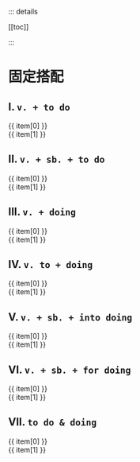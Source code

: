 <script setup>
const dataSource = [
    [
        ["determine to do sth.", "决心做某事"],
        ["choose to do sth.", "决定做某事"],
        ["decide to do sth.", "决定做某事"],
        ["wish to do sth.", "希望做某事"],
        ["hope to do sth.", "希望做某事"],
        ["long to do sth.", "渴望做某事"],
        ["expect to do sth.", "要求做某事"],
        ["demand to do sth.", "要求做某事"],
        ["beg to do sth.", "请求做某事"],
        ["want to do sth.", "想要做某事"],
        ["care to do sth.", "想要做某事"],
        ["offer to do sth.", "主动提出做某事"],
        ["refuse to do sth.", "拒绝做某事"],
        ["agree to do sth.", "同意做某事"],
        ["pretend to do sth.", "假装做某事"],
        ["manage to do sth.", "做成某事"],
        ["fail to do sth.", "未能做成某事"],
        ["learn to do sth.", "学习做某事"],
        ["plan to do sth.", "打算做某事"],
        ["aim to do sth.", "打算做某事"],
        ["mean to do sth.", "打算做某事"],
        ["hesitate to do sth.", "犹豫做某事"],
        ["struggle to do sth.", "努力做某事"],
        ["prepare to do sth.", "准备做某事"],
        ["arrange to do sth.", "安排做某事"],
        ["happen to do sth.", "碰巧做某事"],
        ["promise to do sth.", "承诺做某事"],
    ],
    [
        ["ask sb. to do sth.", "请求/要求某人做某事"],
        ["tell sb. to do sth.", "叫某人做某事"],
        ["get sb. to do sth.", "要求某人做某事"],
        ["request sb. to do sth.", "请求/要求某人做某事"],
        ["beg sb. to do sth.", "请求某人做某事"],
        ["want sb. to do sth.", "想要某人做某事"],
        ["force sb. to do sth.", "强迫某人做某事"],
        ["oblige sb. to do sth.", "迫使某人做某事"],
        ["need sb. to do sth.", "需要某人做某事"],
        ["order sb. to do sth.", "命令某人做某事"],
        ["command sb. to do sth.", "命令某人做某事"],
        ["invite sb. to do sth.", "邀请某人做某事"],
        ["expect sb. to do sth.", "期望某人做某事"],
        ["wish sb. to do sth. (hope不这么用)", "希望某人做某事"],
        ["mean sb. to do sth.", "希望某人做某事"],
        ["teach sb. to do sth.", "教某人做某事"],
        ["train sb. to do sth.", "训练某人做某事"],
        ["cause sb. to do sth.", "导致某人做某事"],
        ["allow sb. to do sth.", "允许某人做某事"],
        ["permit sb. to do sth.", "允许某人做某事"],
        ["forbid sb. to do sth.", "禁止某人做某事"],
        ["advise sb. to do sth.", "建议某人做某事"],
        ["help sb. to do sth.", "帮助某人做某事"],
        ["intend sb. to do sth.", "打算让某人做某事"],
        ["encourage sb. to do sth.", "鼓励某人做某事"],
        ["remind sb. to do sth.", "提醒某人做某事"],
        ["warn sb. (not) to do sth.", "警告某人(不要)做某事"],
        ["persuade sb. to do sth.", "说服某人做某事"],
        ["prefer sb. to do sth.", "宁愿某人做某事"],
    ],
    [
        ["enjoy doing sth.", "喜爱做某事"],
        ["keep doing sth.", "保持做某事"],
        ["finish doing sth.", "完成做某事"],
        ["practice doing sth.", "练习做某事"],
        ["avoid doing sth.", "避免做某事"],
        ["mind doing sth.", "介意做某事"],
        ["admit doing sth.", "承认做某事"],
        ["deny doing sth.", "否认做某事"],
        ["consider doing sth.", "考虑做某事"],
        ["miss doing sth.", "错过做某事"],
        ["delay doing sth.", "推迟做某事"],
        ["put off doing sth.", "推迟做某事"],
        ["allow doing sth.", "允许做某事"],
        ["Permit doing sth.", "允许做某事"],
        ["discuss doing sth.", "商量做某事"],
        ["advise doing sth.", "建议做某事"],
        ["suggest doing sth.", "建议做某事"],
        ["risk doing sth.", "冒险做某事"],
        ["fancy doing sth.(表震惊等情绪)", "设想做某事"],
        ["imagine doing sth.", "想象做某事"],
        ["give up doing sth.", "放弃做某事"],
        ["appreciate doing sth.", "感激做某事"],
        ["dislike doing sth.", "不喜欢做某事"],
        ["forbid doing. sth.", "禁止做某事"],
    ],
    [
        ["get down to doing sth.", "开始做某事"],
        ["object to doing sth.", "反对做某事"],
        ["see to doing sth.", "负责做某事"],
        ["stick to doing sth.", "坚持做某事"],
        ["take to doing sth.", "喜欢上做某事"],
        ["look forward to doing sth.", "期待做某事"],
        ["apply oneself to doing sth.", "专心致力于做某事"],
        ["devote oneself to doing sth.", "献身于做某事"],
        ["limit sth. to doing sth.", "把……限制在做某事的范围内"],
        ["reduce sb. to doing sth.", "使某人沦为做某事"],
        ["give one' s life to doingsth.", "献身于做某事"],
        ["set one's mind to doing sth.", "决心做某事"],
        ["have an objection to doing sth.", "反对做某事"],
        ["pay attention to doing sth.", "注意做某事"],
        ["have an eye to doing sth.", "注意做某事"],
        ["be used to doing sth.", "习惯于做某事"],
        ["be equal to doing sth.", "能胜任做某事"],
        ["be opposed to doing sth.", "反对做某事"],
        ["be reduced to doing sth.", "沦落到做某事"],
        ["be devoted to doing sth.", "致力于做某事"],
        ["be limited to doing sth.", "把……限制在做某事的范围内"],
    ],
    [
        ["trick sb. into doing sth.", "欺骗某人做某事"],
        ["fool sb. into doing sth.", "欺骗某人做某事"],
        ["force sb. into doing sth.", "迫使某人做某事"],
        ["talk sb. into doing sth.", "说服某人做某事"],
        ["persuade sb. into doing sth.", "说服某人做某事"],
        ["frighten sb. into doing sth.", "吓得某人做某事"],
    ],
    [
        ["thank sb. for doing sth.", "感谢某人做某事"],
        ["admire sb for doing sth/for sth", "因…而钦佩某人"],
        ["punish sb. for doing sth.", "惩罚某人做某事"],
        ["blame sb. for doing sth.", "指责某人做某事"],
        ["criticize sb. for doing sth.", "批评某人做某事"],
        ["scold sb. for doing sth.", "指责(责备)某人做某事"],
        ["forgive sb. for doing sth.", "原谅某人做某事"],
        ["excuse sb. for doing sth.", "原谅某人做某事"],
        ["pardon sb. for doing sth.", "原谅某人做某事"],
        ["appreciate sb. for doing sth.", "因…而感激某人"],
        ["apologize to sb. for doing sth./for sth.", "因…而向某人道歉"],
    ],
    [
        ["stop to do sth.", "停下手头的事,去做另一件事"],
        ["stop doing sth.", "停止做某事"],
        ["go on to do sth.", "做完某事后，接着做另一件事"],
        ["go on doing sth.", "继续做同一件事"],
        ["remember to do sth.", "记得要做某事(未做)"],
        ["remeber doing sth.", "记得做过某事(做了)"],
        ["forget to do sth.", "忘记要做某事(未做)"],
        ["forget doing sth.", "忘记做过某事(做了)"],
        ["regret to do sth.", "对将要做的/说的表示遗憾(未做)"],
        ["regret doing sth.", "后悔、遗憾做过某事(做了)"],
        ["mean to do sth.", "打算做某事"],
        ["mean doing sth.", "意味着做某事"],
        ["try to do sth.", "设法要做某事"],
        ["try doing sth.", "做某事试试看有何效果"],
        ["can't help to do sth.", "不能帮助做某事"],
        ["can't help doing sth.", "禁不住做某事"],
    ],
];
</script>
::: details

[[toc]]

:::

# 固定搭配

## I. `v. + to do`

<a-descriptions>
    <a-descriptions-item v-for="item in dataSource[0]">{{ item[0] }}<br>{{ item[1] }}</a-descriptions-item>
</a-descriptions>

## II. `v. + sb. + to do`

<a-descriptions>
    <a-descriptions-item v-for="item in dataSource[1]">{{ item[0] }}<br>{{ item[1] }}</a-descriptions-item>
</a-descriptions>

## III. `v. + doing`

<a-descriptions>
    <a-descriptions-item v-for="item in dataSource[2]">{{ item[0] }}<br>{{ item[1] }}</a-descriptions-item>
</a-descriptions>

## IV. `v. to + doing`

<a-descriptions>
    <a-descriptions-item v-for="item in dataSource[3]">{{ item[0] }}<br>{{ item[1] }}</a-descriptions-item>
</a-descriptions>

## V. `v. + sb. + into doing`

<a-descriptions>
    <a-descriptions-item v-for="item in dataSource[4]">{{ item[0] }}<br>{{ item[1] }}</a-descriptions-item>
</a-descriptions>

## VI. `v. + sb. + for doing`

<a-descriptions>
    <a-descriptions-item v-for="item in dataSource[5]">{{ item[0] }}<br>{{ item[1] }}</a-descriptions-item>
</a-descriptions>

## VII. `to do & doing`

<a-descriptions :column="2">
    <a-descriptions-item v-for="item in dataSource[6]">{{ item[0] }}<br>{{ item[1] }}</a-descriptions-item>
</a-descriptions>